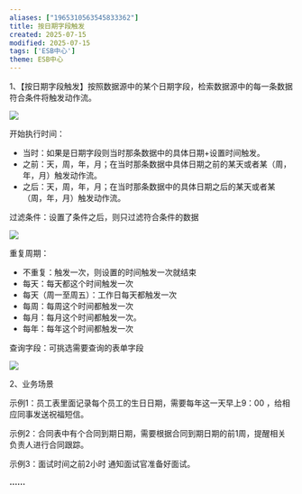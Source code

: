 ```yaml
---
aliases: ["1965310563545833362"]
title: 按日期字段触发
created: 2025-07-15
modified: 2025-07-15
tags: ['ESB中心']
theme: ESB中心
---
```


1、【按日期字段触发】按照数据源中的某个日期字段，检索数据源中的每一条数据符合条件将触发动作流。

![](9a607a37c3d639f2166d0e898dbfb453.jpg)

开始执行时间：

- 当时：如果是日期字段则当时那条数据中的具体日期+设置时间触发。
- 之前：天，周，年，月；在当时那条数据中具体日期之前的某天或者某（周，年，月）触发动作流。
- 之后：天，周，年，月；在当时那条数据中的具体日期之后的某天或者某（周，年，月）触发动作流。

过滤条件：设置了条件之后，则只过滤符合条件的数据

![](99ed2a8ef6681cb3dabe973cda51cf77.jpg)

重复周期：

- 不重复：触发一次，则设置的时间触发一次就结束
- 每天：每天都这个时间触发一次
- 每天（周一至周五）：工作日每天都触发一次
- 每周：每周这个时间都触发一次
- 每月：每月这个时间都触发一次。
- 每年：每年这个时间都触发一次

查询字段：可挑选需要查询的表单字段

![](9898e69cdca22b7d9d9030898c44590b.jpg)

2、业务场景

示例1：员工表里面记录每个员工的生日日期，需要每年这一天早上9：00 ，给相应同事发送祝福短信。

示例2：合同表中有个合同到期日期，需要根据合同到期日期的前1周，提醒相关负责人进行合同跟踪。

示例3：面试时间之前2小时 通知面试官准备好面试。

**……**